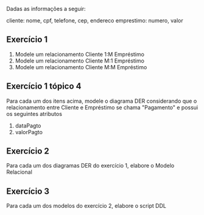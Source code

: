 Dadas as informações a seguir:

cliente: nome, cpf, telefone, cep, endereco
emprestimo: numero, valor

## Exercício 1

1. Modele um relacionamento Cliente 1:M Empréstimo
2. Modele um relacionamento Cliente M:1 Empréstimo
3. Modele um relacionamento Cliente M:M Empréstimo

## Exercício 1 tópico 4
Para cada um dos itens acima, modele o diagrama DER considerando que o relacionamento entre Cliente e Empréstimo se chama "Pagamento" e possui os seguintes atributos
1. dataPagto
2. valorPagto


## Exercício 2
Para cada um dos diagramas DER do exercício 1, elabore o Modelo Relacional

## Exercício 3
Para cada um dos modelos do exercício 2, elabore o script DDL